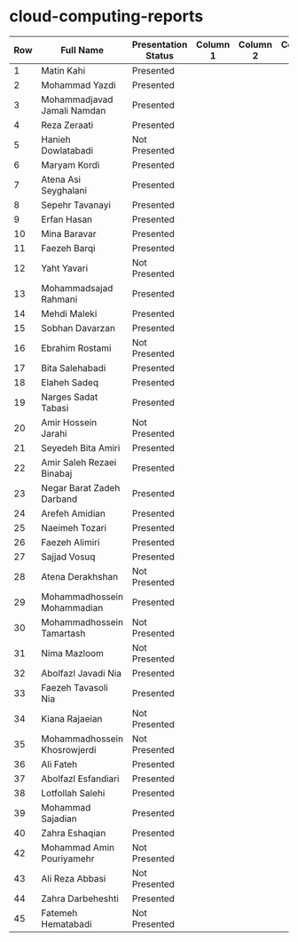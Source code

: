 # cloud-computing-reports

| Row | Full Name                    | Presentation Status  | Column 1 | Column 2 | Column 3 |
|-----|------------------------------|----------------------|----------|----------|----------|
| 1   | Matin Kahi                   | Presented            |          |          |          |
| 2   | Mohammad Yazdi               | Presented            |          |          |          |
| 3   | Mohammadjavad Jamali Namdan  | Presented            |          |          |          |
| 4   | Reza Zeraati                 | Presented            |          |          |          |
| 5   | Hanieh Dowlatabadi           | Not Presented        |          |          |          |
| 6   | Maryam Kordi                 | Presented            |          |          |          |
| 7   | Atena Asi Seyghalani         | Presented            |          |          |          |
| 8   | Sepehr Tavanayi              | Presented            |          |          |          |
| 9   | Erfan Hasan                  | Presented            |          |          |          |
| 10  | Mina Baravar                 | Presented            |          |          |          |
| 11  | Faezeh Barqi                 | Presented            |          |          |          |
| 12  | Yaht Yavari                  | Not Presented        |          |          |          |
| 13  | Mohammadsajad Rahmani        | Presented            |          |          |          |
| 14  | Mehdi Maleki                 | Presented            |          |          |          |
| 15  | Sobhan Davarzan              | Presented            |          |          |          |
| 16  | Ebrahim Rostami              | Not Presented        |          |          |          |
| 17  | Bita Salehabadi              | Presented            |          |          |          |
| 18  | Elaheh Sadeq                 | Presented            |          |          |          |
| 19  | Narges Sadat Tabasi          | Presented            |          |          |          |
| 20  | Amir Hossein Jarahi          | Not Presented        |          |          |          |
| 21  | Seyedeh Bita Amiri           | Presented            |          |          |          |
| 22  | Amir Saleh Rezaei Binabaj    | Presented            |          |          |          |
| 23  | Negar Barat Zadeh Darband    | Presented            |          |          |          |
| 24  | Arefeh Amidian               | Presented            |          |          |          |
| 25  | Naeimeh Tozari               | Presented            |          |          |          |
| 26  | Faezeh Alimiri               | Presented            |          |          |          |
| 27  | Sajjad Vosuq                 | Presented            |          |          |          |
| 28  | Atena Derakhshan             | Not Presented        |          |          |          |
| 29  | Mohammadhossein Mohammadian  | Presented            |          |          |          |
| 30  | Mohammadhossein Tamartash    | Not Presented        |          |          |          |
| 31  | Nima Mazloom                 | Not Presented        |          |          |          |
| 32  | Abolfazl Javadi Nia          | Presented            |          |          |          |
| 33  | Faezeh Tavasoli Nia          | Presented            |          |          |          |
| 34  | Kiana Rajaeian               | Not Presented        |          |          |          |
| 35  | Mohammadhossein Khosrowjerdi | Not Presented        |          |          |          |
| 36  | Ali Fateh                    | Presented            |          |          |          |
| 37  | Abolfazl Esfandiari          | Presented            |          |          |          |
| 38  | Lotfollah Salehi             | Presented            |          |          |          |
| 39  | Mohammad Sajadian            | Presented            |          |          |          |
| 40  | Zahra Eshaqian               | Presented            |          |          |          |
| 42  | Mohammad Amin Pouriyamehr    | Not Presented        |          |          |          |
| 43  | Ali Reza Abbasi              | Not Presented        |          |          |          |
| 44  | Zahra Darbeheshti            | Presented            |          |          |          |
| 45  | Fatemeh Hematabadi           | Not Presented        |          |          |          |
